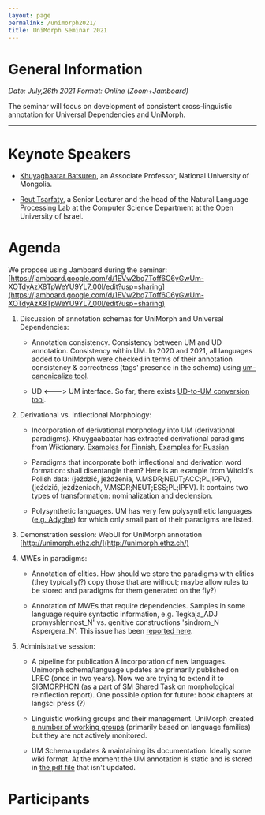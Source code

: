 ```yaml
---
layout: page
permalink: /unimorph2021/
title: UniMorph Seminar 2021
---
```


# General Information

*Date: July,26th 2021  Format: Online (Zoom+Jamboard)*

The seminar will focus on development of consistent cross-linguistic annotation for Universal Dependencies and UniMorph. 

---




# Keynote Speakers

- [Khuyagbaatar Batsuren](https://scholar.google.it/citations?user=JsMdM8oAAAAJ&hl=en), an Associate Professor, National University of Mongolia.

- [Reut Tsarfaty](https://www.openu.ac.il/en/personalsites/ReutTsarfaty.aspx), a Senior Lecturer and the head of the Natural Language Processing Lab at the Computer Science Department at the Open University of Israel. 

# Agenda

We propose using Jamboard during the seminar: [https://jamboard.google.com/d/1EVw2bq7Toff6C6yGwUm-XOTdyAzX8TpWeYU9YL7_00I/edit?usp=sharing](https://jamboard.google.com/d/1EVw2bq7Toff6C6yGwUm-XOTdyAzX8TpWeYU9YL7_00I/edit?usp=sharing)

1. Discussion of annotation schemas for UniMorph and Universal Dependencies:

    - Annotation consistency. Consistency between UM and UD annotation. Consistency within UM. In 2020 and 2021, all languages added to UniMorph were checked in terms of their annotation consistency & correctness (tags' presence in the schema) using [um-canonicalize tool](https://github.com/unimorph/um-canonicalize). 
  
    - UD <---> UM interface. So far, there exists [UD-to-UM conversion tool](https://github.com/unimorph/ud-compatibility).


2. Derivational vs. Inflectional Morphology:
  
    - Incorporation of derivational morphology into UM (derivational paradigms). Khuygaabaatar has extracted derivational paradigms from Wiktionary. [Examples for Finnish](https://drive.google.com/drive/folders/1zRE3GrtkZ6NDTwB8lB2tAxIdbLrnH8Jf), [Examples for Russian](https://drive.google.com/drive/folders/1ZmRyLzwOARy4eI5yvlP89t-pkKmwei-A)

    - Paradigms that incorporate both inflectional and derivation word formation: shall disentangle them? Here is an example from Witold's Polish data: (jeździć, jeżdżenia, V.MSDR;NEUT;ACC;PL;IPFV),(jeździć, jeżdżeniach, V.MSDR;NEUT;ESS;PL;IPFV). It contains two types of transformation: nominalization and declension. 
 
    - Polysynthetic languages. UM has very few polysynthetic languages ([e.g. Adyghe](https://github.com/unimorph/ady)) for which only small part of their paradigms are listed.

3. Demonstration session:  WebUI for UniMorph annotation [http://unimorph.ethz.ch/](http://unimorph.ethz.ch/)

4. MWEs in paradigms:

    - Annotation of clitics. How should we store the paradigms with clitics (they typically(?) copy those that are without; maybe allow rules to be stored and paradigms for them generated on the fly?)

    - Annotation of MWEs that require dependencies. Samples in some language require syntactic information, e.g. `legkaja_ADJ promyshlennost_N'  vs. genitive constructions 'sindrom_N Aspergera_N'. This issue has been [reported here](https://aclanthology.org/K19-1014/).  

5. Administrative session:

    - A pipeline for publication & incorporation of new languages. Unimorph schema/language updates are primarily published on LREC (once in two years). Now we are trying to extend it to SIGMORPHON (as a part of SM Shared Task on morphological reinflection report). One possible option for future: book chapters at langsci press (?) 

    - Linguistic working groups and their management. UniMorph created [a number of working groups](https://docs.google.com/spreadsheets/d/1OA3m_kTnhYMZK762x1SiWy7wMSijxtTfAyDXB9V3wGY/edit#gid=977915123) (primarily based on language families) but they are not actively monitored.

    - UM Schema updates & maintaining its documentation. Ideally some wiki format. At the moment the UM annotation is static and is stored in [the pdf file](https://unimorph.github.io/doc/unimorph-schema.pdf) that isn't updated.

# Participants


